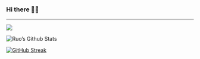 ### Hi there 👋🏻
---------------------------
![](https://komarev.com/ghpvc/?username=ruo2019&color=9d33e8)

![Ruo’s Github Stats](https://github-readme-stats.vercel.app/api?username=ruo2019&show_icons=true&icon_color=ffcc00&count_private=true&border_radius=50&bg_color=30,111111,111111,d40000,111111,111111,9d00ff,111111,111111&text_color=fff&title_color=fff&include_all_commits=true&border_color=00000000) 


[![GitHub Streak](https://github-readme-streak-stats.herokuapp.com/?user=ruo2019&background=00000000&border_radius=50&border=007504&ring=d40000&fire=d40000&currStreakNum=f2c00c&stroke=0000ff&sideNums=f2c00c&sideLabels=9d00ff&dates=0088ff)](https://git.io/streak-stats)
